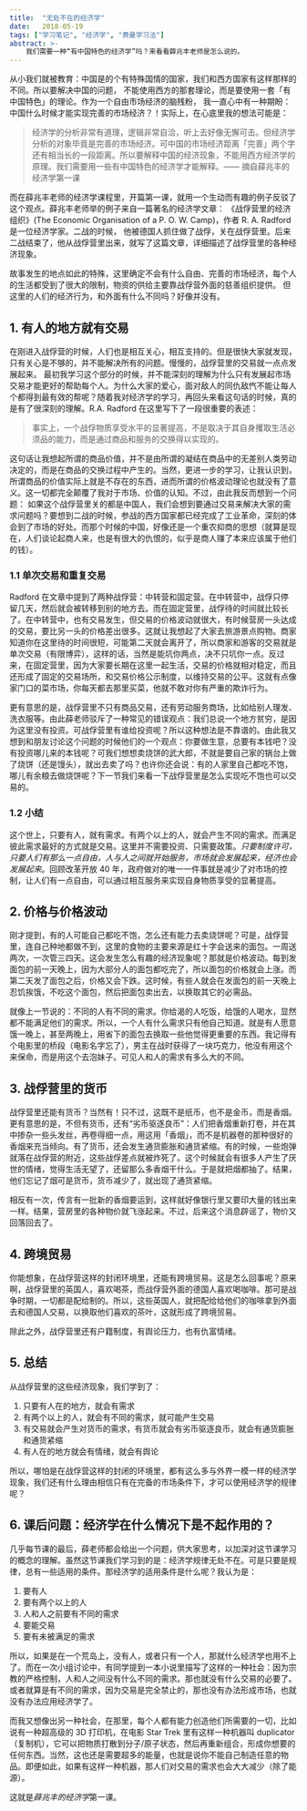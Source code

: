```yaml
---
title:  "无处不在的经济学"
date:   2018-05-19
tags: ["学习笔记", "经济学", "费曼学习法"]
abstract: >-
    我们需要一种“有中国特色的经济学”吗？来看看薛兆丰老师是怎么说的。
---
```


从小我们就被教育：中国是的个有特殊国情的国家，我们和西方国家有这样那样的不同。所以要解决中国的问题，
不能使用西方的那套理论，而是要使用一套「有中国特色」的理论。作为一个自由市场经济的脑残粉，
我一直心中有一种期盼：中国什么时候才能实现完善的市场经济？！实际上，在心底里我的想法可能是：

> 经济学的分析非常有道理，逻辑非常自洽，听上去好像无懈可击。但经济学分析的对象毕竟是完善的市场经济。可中国的市场经济距离「完善」两个字还有相当长的一段距离。所以要解释中国的经济现象，不能用西方经济学的原理。我们需要用一些有中国特色的经济学才能解释。—— 摘自薛兆丰的经济学第一课

而在薛兆丰老师的经济学课程里，开篇第一课，就用一个生动而有趣的例子反驳了这个观点。薛兆丰老师举的例子来自一篇著名的经济学文章：
《战俘营里的经济组织》(The Economic Organisation of a P. O. W. Camp)，作者 R. A. Radford 是一位经济学家。二战的时候，
他被德国人抓住做了战俘，关在战俘营里。后来二战结束了，他从战俘营里出来，就写了这篇文章，详细描述了战俘营里的各种经济现象。

故事发生的地点如此的特殊，这里确定不会有什么自由、完善的市场经济，每个人的生活都受到了很大的限制，物资的供给主要靠战俘营外面的慈善组织提供。
但这里的人们的经济行为，和外面有什么不同吗？好像并没有。

## 1. 有人的地方就有交易

在刚进入战俘营的时候，人们也是相互关心，相互支持的。但是很快大家就发现，只有关心是不够的，并不能解决所有的问题。慢慢的，战俘营里的交易就一点点发展起来。
最初我学习这个部分的时候，并不能深刻的理解为什么只有发展起市场交易才能更好的帮助每个人。为什么大家的爱心，面对敌人的同仇敌忾不能让每人个都得到最有效的帮呢？随着我对经济学的学习，再回头来看这句话的时候，真的是有了很深刻的理解。R.A. Radford 在这里写下了一段很重要的表述：

> 事实上，一个战俘物质享受水平的显著提高，不是取决于其自身攫取生活必须品的能力，而是通过商品和服务的交换得以实现的。

这句话让我想起所谓的商品价值，并不是由所谓的凝结在商品中的无差别人类劳动决定的，而是在商品的交换过程中产生的。当然，更进一步的学习，让我认识到，所谓商品的价值实际上就是不存在的东西，进而所谓的价格波动理论也就没有了意义。这一切都完全颠覆了我对于市场、价值的认知。不过，由此我反而想到一个问题：
如果这个战俘营里关的都是中国人，我们会想到要通过交易来解决大家的需求问题吗？要想到二战的时候，参战的西方国家都已经完成了工业革命，深刻的体会到了市场的好处。而那个时候的中国，好像还是一个重农抑商的思想（就算是现在，人们谈论起商人来，也是有很大的仇恨的，似乎是商人赚了本来应该属于他们的钱）。

### 1.1 单次交易和重复交易

Radford 在文章中提到了两种战俘营：中转营和固定营。在中转营中，战俘只停留几天，然后就会被转移到别的地方去。而在固定营里，战俘待的时间就比较长了。在中转营中，也有交易发生，但交易的价格波动就很大，有时候营房一头达成的交易，要比另一头的价格差出很多。这就让我想起了大家去旅游景点购物。商家知道你在这里待的时间很短，可能第二天就会离开了，所以商家和游客的交易就是单次交易（有限博弈），这样的话，当然是能坑你两点，决不只坑你一点。反过来，在固定营里，因为大家要长期在这里一起生活，交易的价格就相对稳定，而且还形成了固定的交易场所，和交易价格公示制度，以维持交易的公平。这就有点像家门口的菜市场，你每天都去那里买菜，他就不敢对你有严重的欺诈行为。

更有意思的是，战俘营里不只有商品交易，还有劳动服务商场，比如给别人理发、洗衣服等。由此薛老师驳斥了一种常见的错误观点：我们总说一个地方贫穷，是因为这里没有投资。可战俘营里有谁给投资呢？所以这种想法是不靠谱的。由此我又想到和朋友讨论这个问题的时候他们的一个观点：你要做生意，总要有本钱吧？没有投资哪儿来的本钱呢？可我们想想卖烧饼的武大郎，不就是要自己家的锅台上做了烧饼（还是馒头），就出去卖了吗？也许你还会说：有的人家里自己都吃不饱，哪儿有余粮去做烧饼呢？下一节我们来看一下战俘营里是怎么实现吃不饱也可以交易的。

### 1.2 小结

这个世上，只要有人，就有需求。有两个以上的人，就会产生不同的需求。而满足彼此需求最好的方式就是交易。这里并不需要投资、只需要政策。*只要制度许可，只要人们有那么一点自由，人与人之间就开始服务，市场就会发展起来，经济也会发展起来*。回顾改革开放 40 年，政府做对的唯一一件事就是减少了对市场的控制，让人们有一点自由，可以通过相互服务来实现自身物质享受的显著提高。

## 2. 价格与价格波动

刚才提到，有的人可能自己都吃不饱，怎么还有能力去卖烧饼呢？可是，战俘营里，连自己种地都做不到，这里的食物的主要来源是红十字会送来的面包。一周送两次，一次管三四天。这会发生怎么有趣的经济现象呢？那就是价格波动。每到发面包的前一天晚上，因为大部分人的面包都吃完了，所以面包的价格就会上涨。而第二天发了面包之后，价格又会下跌。这时候，有些人就会在发面包的前一天晚上忍饥挨饿，不吃这个面包，然后把面包卖出去，以换取其它的必需品。

就像上一节说的：不同的人有不同的需求。你给渴的人吃饭，给饿的人喝水，显然都不能满足他们的需求。所以，一个人有什么需求只有他自己知道。就是有人愿意饿一晚上，甚至两晚上，用省下的面包去换取一些他觉得更重要的东西。我记得有个电影里的桥段（电影名字忘了），男主在战时获得了一块巧克力，他没有用这个来保命，而是用这个去泡妹子。可见人和人的需求有多么大的不同。

## 3. 战俘营里的货币

战俘营里还能有货币？当然有！只不过，这既不是纸币，也不是金币，而是香烟。更有意思的是，不但有货币，还有“劣币驱逐良币”：人们把香烟重新打卷，并在其中掺杂一些头发丝，再卷得细一点，用这用「香烟」，而不是机器卷的那种很好的香烟来充当倾向。有了货币，还会发生通货膨胀和通货紧缩。有的时候，一些炮弹就落在战俘营的附近，这些战俘差点就被炸死了。这个时候就会有很多人产生了厌世的情绪，觉得生活无望了，还留那么多香烟干什么。于是就把烟都抽了。结果，他们忘记了烟可是货币，货币减少了，就出现了通货紧缩。

相反有一次，传言有一批新的香烟要运到，这样就好像银行里又要印大量的钱出来一样。结果，营房里的各种物价就飞涨起来。不过，后来这个消息辟谣了，物价又回落回去了。

## 4. 跨境贸易

你能想象，在战俘营这样的封闭环境里，还能有跨境贸易。这是怎么回事呢？原来啊，战俘营里的英国人，喜欢喝茶，而战俘营外面的德国人喜欢喝咖啡。那可是战争时期，一切都是配给制的。所以，这些英国人，就把配给给他们的咖啡拿到外面去和德国人交易，以换取他们喜欢的茶叶，这就形成了跨境贸易。

除此之外，战俘营里还有户籍制度，有舆论压力，也有仇富情绪。

## 5. 总结

从战俘营里的这些经济现象，我们学到了：

1. 只要有人在的地方，就会有需求
2. 有两个以上的人，就会有不同的需求，就可能产生交易
3. 有交易就会产生对货币的需求，有货币就会有劣币驱逐良币，就会有通货膨胀和通货紧缩
4. 有人在的地方就会有情绪，就会有舆论

所以，哪怕是在战俘营这样的封闭的环境里，都有这么多与外界一模一样的经济学现象，我们还有什么理由相信只有在完备的市场条件下，才可以使用经济学的规律呢？

## 6. 课后问题：经济学在什么情况下是不起作用的？

几乎每节课的最后，薛老师都会给出一个问题，供大家思考，以加深对这节课学习的概念的理解。虽然这节课我们学习到的是：经济学规律无处不在。可是只要是规律，总有一些适用的条件。那经济学的适用条件是什么呢？我认为是：

1. 要有人
2. 要有两个以上的人
3. 人和人之前要有不同的需求
4. 要能交易
5. 要有未被满足的需求

所以，如果是在一个荒岛上，没有人，或者只有一个人，那就什么经济学也用不上了。而在一次小组讨论中，有同学提到一本小说里描写了这样的一种社会：因为宗教的严格控制，人和人之间没有什么不同的需求。那也就没有什么交易的必要了。或者就算是有不同的需求，因为交易是完全禁止的，那也没有办法形成市场，也就没有办法应用经济学了。

而我又想像出另一种社会，在那里，每个人都有能力创造他们所需要的一切，比如说有一种超高级的 3D 打印机，在电影 Star Trek 里有这样一种机器叫 duplicator（复制机），它可以把物质打散到分子/原子状态，然后再重新组合，形成你想要的任何东西。当然，这也还是需要超多的能量，也就是说你不能自己制造任意的物品。即便如此，如果有这样一种机器，那人们对交易的需求也会大大减少（除了能源）。

这就是*薛兆丰的经济学*第一课。
